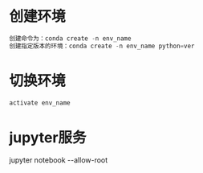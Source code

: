 # 创建环境

```python
创建命令为：conda create -n env_name
创建指定版本的环境：conda create -n env_name python=ver
```





# 切换环境

```python
activate env_name
```







# jupyter服务

jupyter notebook --allow-root
